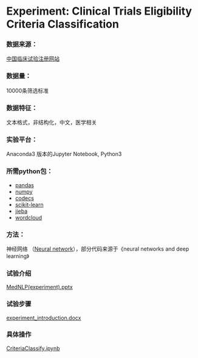 # Experiment: Clinical Trials Eligibility Criteria Classification #

### 数据来源：
[中国临床试验注册网站](http://www.chictr.org.cn/index.aspx)
### 数据量：
10000条筛选标准
### 数据特征：
文本格式，非结构化，中文，医学相关
### 实验平台：
Anaconda3 版本的Jupyter Notebook, Python3
### 所需python包：
* [pandas](https://pypi.org/project/pandas/)
* [numpy](https://pypi.org/project/numpy/)
* [codecs](https://docs.python.org/3/library/codecs.html)
* [scikit-learn](https://pypi.org/project/scikit-learn/)
* [jieba](https://pypi.org/project/jieba/)
* [wordcloud](https://pypi.org/project/wordcloud/)

### 方法：
神经网络 （[Neural network](https://github.com/zonghui0228/experiment_neuralnetwork4textcategory/network.py)），部分代码来源于《neural networks and deep learning》

### 试验介绍
[MedNLP(experiment).pptx](https://github.com/zonghui0228/experiment_neuralnetwork4textcategory/blob/master/supp/MedNLP(experiment).pptx)

### 试验步骤
[experiment_introduction.docx](https://github.com/zonghui0228/experiment_neuralnetwork4textcategory/blob/master/supp/experiment_introduction.docx)

### 具体操作
[CriteriaClassify.ipynb](https://github.com/zonghui0228/experiment_neuralnetwork4textcategory/blob/master/CriteriaClassify.ipynb)


